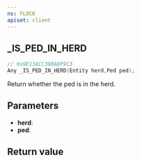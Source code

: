```yaml
---
ns: FLOCK
apiset: client
---
```

## _IS_PED_IN_HERD

```c
// 0x9E13ACC38BA8F9C3
Any _IS_PED_IN_HERD(Entity herd,Ped ped);
```

Return whether the ped is in the herd.

## Parameters
* **herd**:
* **ped**:

## Return value

